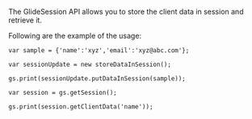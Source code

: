 
The GlideSession API allows you to store the client data in session and retrieve it.

Following are the example of the usage:

```var sample = {'name':'xyz','email':'xyz@abc.com'};```

```var sessionUpdate = new storeDataInSession();```

```gs.print(sessionUpdate.putDataInSession(sample));```

```var session = gs.getSession();```

```gs.print(session.getClientData('name'));```

